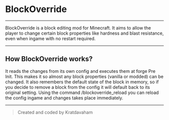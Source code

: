 # BlockOverride
***
BlockOverride is a block editing mod for Minecraft. It aims to allow the player to change certain block properties like hardness and blast resistance, even when ingame with no restart required.
***
## **How BlockOverride works?**
It reads the changes from its own config and executes them at forge Pre Init. This makes it so almost any block properties (vanilla or modded) can be changed.
It also remembers the default state of the block in memory, so if you decide to remove a block from the config it will default back to its original setting.
Using the command /blockoverride_reload you can reload the config ingame and changes takes place immediately.
***

> Created and coded by Kratdavaham